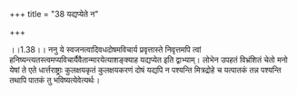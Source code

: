 +++
title = "38 यद्यप्येते न"

+++
  
  
।।1.38।। ननु ये स्वजनत्वादिवधदोषमविचार्य प्रवृत्तास्ते निवृत्तमपि त्वां
हनिष्यन्त्यतस्त्वमप्यविचार्यैवैतान्मारयेत्याशङ्क्याह यद्यप्येत इति
द्वाभ्याम्। लोभेन उपहतं विभ्रंशितं चेतो मनो येषां ते एते
धार्त्तराष्ट्राः कुलक्षयकृतं कुलक्षयकरणं दोषं यद्यपि न पश्यन्ति
मित्रद्रोहे च यत्पातकं तन्न पश्यन्ति तथापि पातकं तु
भविष्यत्येवेत्यर्थः।  
  
  
  
